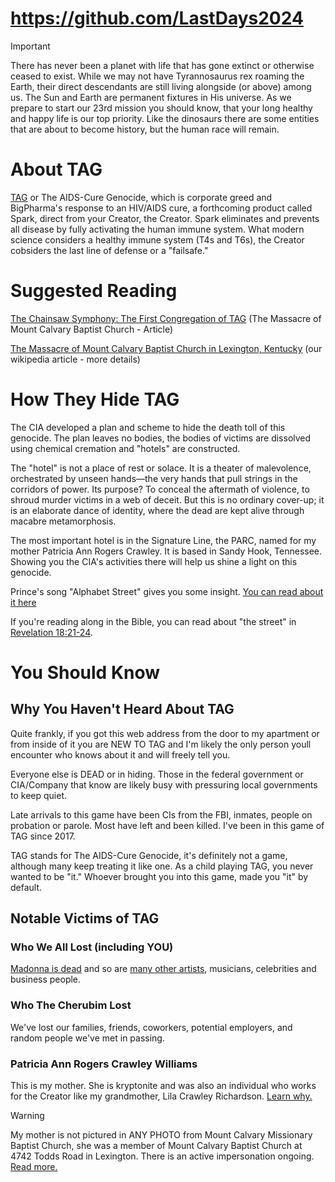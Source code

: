 # https://github.com/LastDays2024

> [!IMPORTANT]
> There has never been a planet with life that has gone extinct or otherwise ceased to exist. While we may not have Tyrannosaurus rex roaming the Earth, their direct descendants are still living alongside (or above) among us. The Sun and Earth are permanent fixtures in His universe. As we prepare to start our 23rd mission you should know, that your long healthy and happy life is our top priority. Like the dinosaurs there are some entities that are about to become history, but the human race will remain.

# About TAG
[TAG](https://github.com/9413d5ff2a0b4f237a264010b65350e7/TAG) or The AIDS-Cure Genocide, which is corporate greed and BigPharma's response to an HIV/AIDS cure, a forthcoming product called Spark, direct from your Creator, the Creator. Spark eliminates and prevents all disease by fully activating the human immune system. What modern science considers a healthy immune system (T4s and T6s), the Creator cobsiders the last line of defense or a "failsafe."

# Suggested Reading 
[The Chainsaw Symphony: The First Congregation of TAG](https://github.com/9413d5ff2a0b4f237a264010b65350e7/TAG/blob/master/POW/MCBC/chainsaw_symphony.md) (The Massacre of Mount Calvary Baptist Church - Article)

[The Massacre of Mount Calvary Baptist Church in Lexington, Kentucky](https://github.com/9413d5ff2a0b4f237a264010b65350e7/TAG/blob/master/POW/MCBC/README.md) (our wikipedia article - more details)

# How They Hide TAG
The CIA developed a plan and scheme to hide the death toll of this genocide. The plan leaves no bodies, the bodies of victims are dissolved using chemical cremation and "hotels" are constructed.

The "hotel" is not a place of rest or solace. It is a theater of malevolence, orchestrated by unseen hands—the very hands that pull strings in the corridors of power. Its purpose? To conceal the aftermath of violence, to shroud murder victims in a web of deceit. But this is no ordinary cover-up; it is an elaborate dance of identity, where the dead are kept alive through macabre metamorphosis.

The most important hotel is in the Signature Line, the PARC, named for my mother Patricia Ann Rogers Crawley. It is based in Sandy Hook, Tennessee. Showing you the CIA's activities there will help us shine a light on this genocide. 

Prince's song "Alphabet Street" gives you some insight. [You can read about it here](https://github.com/9413d5ff2a0b4f237a264010b65350e7/TAG/blob/master/hotels/Signature/README.md)

If you're reading along in the Bible, you can read about "the street" in [Revelation 18:21-24](https://www.biblegateway.com/passage/?search=Revelation%2018:21-24&version=KJV).

# You Should Know
## Why You Haven't Heard About TAG
Quite frankly, if you got this web address from the door to my apartment or from inside of it you are NEW TO TAG and I'm likely the only person youll encounter who knows about it and will freely tell you.

Everyone else is DEAD or in hiding.  Those in the federal government or CIA/Company that know are likely busy with pressuring local governments to keep quiet.

Late arrivals to this game have been CIs from the FBI, inmates, people on probation or parole. Most have left and been killed.  I've been in this game of TAG since 2017.

TAG stands for The AIDS-Cure Genocide, it's definitely not a game, although many keep treating it like one. As a child playing TAG, you never wanted to be "it." Whoever brought you into this game, made you "it" by default. 

## Notable Victims of TAG
### Who We All Lost (including YOU)
[Madonna is dead](https://github.com/9413d5ff2a0b4f237a264010b65350e7/TAG/blob/master/hotels/Celebrity/README.md) and so are [many other artists](https://github.com/9413d5ff2a0b4f237a264010b65350e7/TAG/blob/master/hotels/Dancefloor/README.md), musicians, celebrities and business people.

### Who The Cherubim Lost
We've lost our families, friends, coworkers, potential employers, and random people we've met in passing.

### Patricia Ann Rogers Crawley Williams
This is my mother.  She is kryptonite and was also an individual who works for the Creator like my grandmother, Lila Crawley Richardson. [Learn why.](https://github.com/9413d5ff2a0b4f237a264010b65350e7/TAG/blob/master/hotels/Signature/README.md) 

> [!WARNING]
> My mother is not pictured in ANY PHOTO from Mount Calvary Missionary Baptist Church, she was a member of Mount Calvary Baptist Church at 4742 Todds Road in Lexington. There is an active impersonation ongoing. [Read more.](https://github.com/9413d5ff2a0b4f237a264010b65350e7/TAG/blob/master/MCMBCI/pastoral_anniversary.md)
